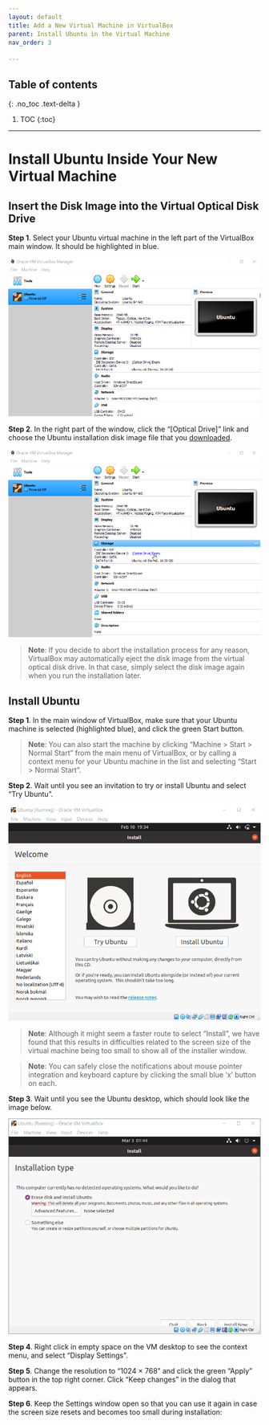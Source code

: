 ```yaml
---
layout: default
title: Add a New Virtual Machine in VirtualBox
parent: Install Ubuntu in the Virtual Machine
nav_order: 3

---
```

## Table of contents
{: .no_toc .text-delta }

1. TOC
{:toc}

---

# Install Ubuntu Inside Your New Virtual Machine

## Insert the Disk Image into the Virtual Optical Disk Drive

**Step 1**. Select your Ubuntu virtual machine in the left part of the VirtualBox main window. It should be highlighted in blue.

![VirtualBox Main Window](../assets/VM-11.png)

**Step 2**. In the right part of the window, click the “[Optical Drive]” link and choose the Ubuntu installation disk image file that you [downloaded](https://yaki-bcit.github.io/doc-virtualbox/docs/create-ubuntu-vm/download-ubuntu.html).

![VirtualBox Main Window - mouse hovered over Optical Drive](../assets/VM-13-1.png)

> **Note**: If you decide to abort the installation process for any reason, VirtualBox may automatically eject the disk image from the virtual optical disk drive. In that case, simply select the disk image again when you run the installation later.

## Install Ubuntu

**Step 1**. In the main window of VirtualBox, make sure that your Ubuntu machine is selected (highlighted blue), and click the green Start button.

> **Note**: You can also start the machine by clicking “Machine > Start > Normal Start” from the main menu of VirtualBox, or by calling a context menu for your Ubuntu machine in the list and selecting “Start > Normal Start”.

**Step 2**. Wait until you see an invitation to try or install Ubuntu and select “Try Ubuntu”.

![Ubuntu Installer First Screen - Try Ubuntu or Install Ubuntu](../assets/VM-15.png)

> **Note**: Although it might seem a faster route to select “Install”, we have found that this results in difficulties related to the screen size of the virtual machine being too small to show all of the installer window.

> **Note**: You can safely close the notifications about mouse pointer integration and keyboard capture by clicking the small blue ‘x’ button on each.

**Step 3**. Wait until you see the Ubuntu desktop, which should look like the image below.

![Ubuntu Installer First Screen - Try Ubuntu or Install Ubuntu](../assets/ubuntu-06.png)

**Step 4**. Right click in empty space on the VM desktop to see the context menu, and select “Display Settings”.

**Step 5**. Change the resolution to “1024 × 768” and click the green “Apply” button in the top right corner. Click “Keep changes” in the dialog that appears.

**Step 6**. Keep the Settings window open so that you can use it again in case the screen size resets and becomes too small during installation:
